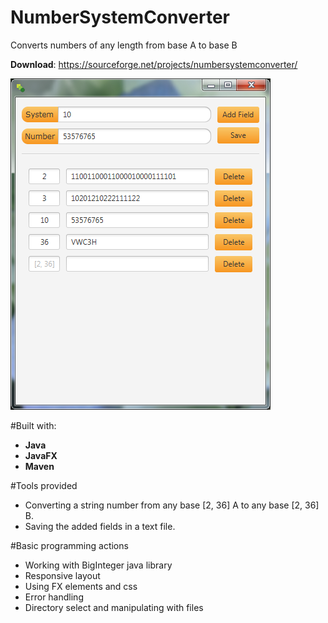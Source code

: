 # NumberSystemConverter
Converts numbers of any length from base A to base B

**Download**: https://sourceforge.net/projects/numbersystemconverter/

![Application Preview](https://github.com/CrazzyBeer/NumberSystemConverter/blob/master/src/main/resources/img/preview.png "Preview image")

#Built with:
* **Java**
* **JavaFX**
* **Maven**


#Tools provided
* Converting a string number from any base [2, 36] A to any base [2, 36] B.
* Saving the added fields in a text file.


#Basic programming actions
* Working with BigInteger java library
* Responsive layout
* Using FX elements and css
* Error handling
* Directory select and manipulating with files
